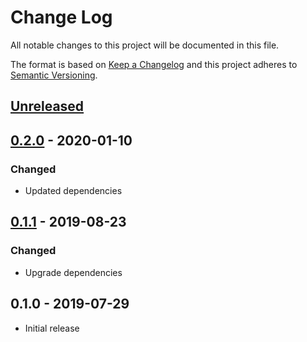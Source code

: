 # Change Log


All notable changes to this project will be documented in this file.

The format is based on [Keep a Changelog](http://keepachangelog.com/en/1.0.0/)
and this project adheres to [Semantic Versioning](http://semver.org/spec/v2.0.0.html).


## [Unreleased]


## [0.2.0] - 2020-01-10

### Changed

- Updated dependencies


## [0.1.1] - 2019-08-23

### Changed

- Upgrade dependencies


## 0.1.0 - 2019-07-29

- Initial release


[Unreleased]: https://github.com/emperror/handler-stackdriver/compare/v0.2.0...HEAD
[0.2.0]: https://github.com/emperror/handler-stackdriver/compare/v0.1.1...v0.2.0
[0.1.1]: https://github.com/emperror/handler-stackdriver/compare/v0.1.0...v0.1.1
